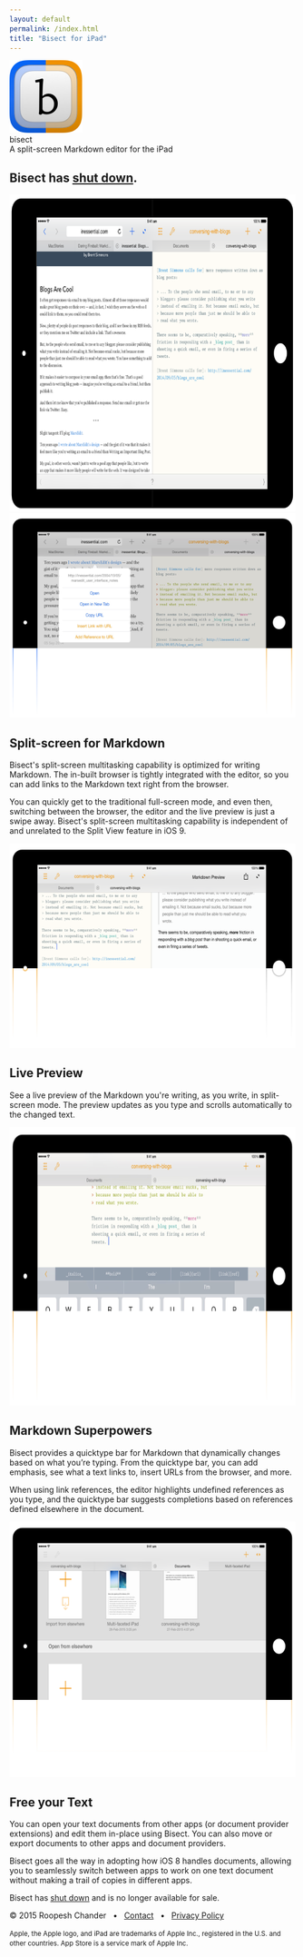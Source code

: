 ```yaml
---
layout: default
permalink: /index.html
title: "Bisect for iPad"
---
```


<!-- App name and description -->
<div class="centered_image"><img
    src="/images/bisect_logo_rendered.png"
    srcset="/images/bisect_logo_rendered@2x.png 2x"
    width="128" height="128" />
</div>
<div class="app-h1">
  bisect
</div>
<div class="app-h2">
  A split-screen Markdown editor for the iPad
</div>

<section>
<div class="section-text">
  <h2>Bisect has <a href="http://roopc.net/posts/2016/sunsetting-bisect/">shut down</a>.</h2>
</div>
</section>


<!-- Main image -->
<article class="main-image-container"><img
     src="images/bisectweb_black_ipad.png"
     srcset="images/bisectweb_black_ipad@2x.png 2x"
     width=791 height=558 />
</article>

<!-- Features -->
<div class="separating-bar">
  <div class="orange-right">
  </div>
</div>

<section>
<img src="images/markdown_browser_editor_split_menu.png"
     srcset="images/markdown_browser_editor_split_menu@2x.png 2x"
     width=640
     height=360
      />
<div class="section-text">
  <h2>Split-screen for Markdown</h2>

  <p>Bisect's split-screen multitasking capability is optimized for writing
  Markdown. The in-built browser is tightly integrated with the editor,
  so you can add links to the Markdown text right from the browser.</p>

  <p>You can quickly get to the traditional full-screen mode,
  and even then, switching between the browser, the editor and the live
  preview is just a swipe away. Bisect's split-screen multitasking
  capability is independent of and unrelated to the Split View feature
  in iOS 9.</p>

</div>
</section>

<div class="separating-bar">
  <div class="blue-left">
  </div>
</div>

<section>
<img src="images/markdown_preview_split.png"
     srcset="images/markdown_preview_split@2x.png 2x"
     width=640
     height=360
      />
<div class="section-text">
  <h2>Live Preview</h2>

  <p>See a live preview of the Markdown you're writing, as you write, in
  split-screen mode. The preview updates as you type and scrolls
  automatically to the changed text.<p/>
</div>
</section>

<div class="separating-bar">
  <div class="orange-right">
  </div>
</div>

<section>
<img src="images/markdown_quicktype_bar.png"
     srcset="images/markdown_quicktype_bar@2x.png 2x"
     width=640
     height=490 />
<div class="section-text">
  <h2>Markdown Superpowers</h2>

  <p>Bisect provides a quicktype bar for Markdown that dynamically
  changes based on what you’re typing. From the quicktype bar, you can
  add emphasis, see what a text links to, insert URLs from the browser,
  and more.</p>

  <p>When using link references, the editor highlights undefined
  references as you type, and the quicktype bar suggests completions
  based on references defined elsewhere in the document.</p>
</div>
</section>

<div class="separating-bar">
  <div class="blue-left">
  </div>
</div>

<section>
<img src="images/markdown_documents.png"
     srcset="images/markdown_documents@2x.png 2x"
     width=640
     height=450 />
<div class="section-text">
  <h2>Free your Text</h2>
  <p>You can open your text documents from other
  apps (or document provider extensions) and edit them
  in-place using Bisect. You can also move or export documents to other
  apps and document providers.</p>

  <p>Bisect goes all the way in adopting how iOS 8 handles documents,
  allowing you to seamlessly switch between apps to work on one
  text document without making a trail of copies in different apps.</p>
</div>
</section>

<!-- Signup -->
<div class="separating-bar" id="join-beta">
  <div class="blue-left"></div>
  <div class="orange-right"></div>
</div>

<div class="gray-box action-box">

<p>Bisect has <a
href="http://roopc.net/posts/2016/sunsetting-bisect/">shut down</a>
and is no longer available for sale.
</p>

</div>

<div class="separating-bar" id="join-beta">
  <div class="blue-left"></div>
  <div class="orange-right"></div>
</div>

<!-- Footer -->
<div class="footer-box">
<p>
  © 2015 Roopesh Chander
  &nbsp;&nbsp;•&nbsp;&nbsp;
  <a href="/contact/">Contact</a>
  &nbsp;&nbsp;•&nbsp;&nbsp;
  <a href="/privacy/">Privacy Policy</a>
</p>
<p><small>Apple, the Apple logo, and iPad are trademarks of Apple Inc., registered in the U.S. and other countries. App Store is a service mark of Apple Inc.</small></p>
</div>
